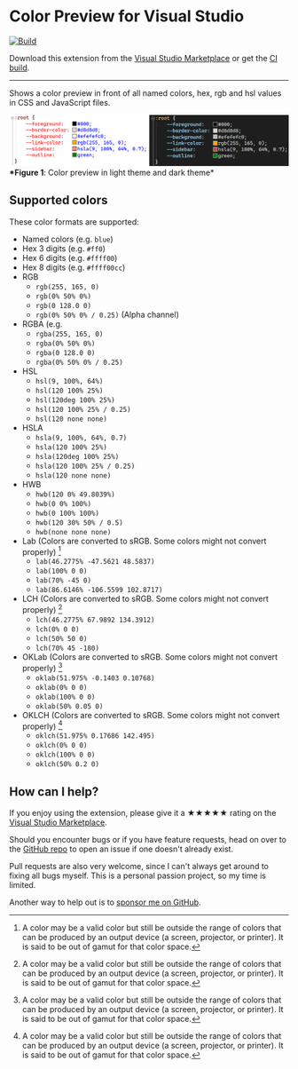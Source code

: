 [marketplace]: https://marketplace.visualstudio.com/items?itemName=MadsKristensen.ColorPreview
[vsixgallery]: http://vsixgallery.com/extension/EditorColorPreview.06059b78-ceae-4188-905d-be8877234e35/
[repo]: https://github.com/madskristensen/EditorColorPreview

# Color Preview for Visual Studio

[![Build](https://github.com/madskristensen/EditorColorPreview/actions/workflows/build.yaml/badge.svg)](https://github.com/madskristensen/EditorColorPreview/actions/workflows/build.yaml)

Download this extension from the [Visual Studio Marketplace][marketplace]
or get the [CI build][vsixgallery].

---

Shows a color preview in front of all named colors, hex, rgb and hsl values in CSS and JavaScript files.

![color preview](art/screenshot.png)<br />
**\*Figure 1**: Color preview in light theme and dark theme\*

## Supported colors

These color formats are supported:

- Named colors (e.g. `blue`)
- Hex 3 digits (e.g. `#ff0`)
- Hex 6 digits (e.g. `#ffff00`)
- Hex 8 digits (e.g. `#ffff00cc`)
- RGB
  - `rgb(255, 165, 0)`
  - `rgb(0% 50% 0%)`
  - `rgb(0 128.0 0)`
  - `rgb(0% 50% 0% / 0.25)` (Alpha channel)
- RGBA (e.g.
  - `rgba(255, 165, 0)`
  - `rgba(0% 50% 0%)`
  - `rgba(0 128.0 0)`
  - `rgba(0% 50% 0% / 0.25)`
- HSL
  - `hsl(9, 100%, 64%)`
  - `hsl(120 100% 25%)`
  - `hsl(120deg 100% 25%)`
  - `hsl(120 100% 25% / 0.25)`
  - `hsl(120 none none)`
- HSLA
  - `hsla(9, 100%, 64%, 0.7)`
  - `hsla(120 100% 25%)`
  - `hsla(120deg 100% 25%)`
  - `hsla(120 100% 25% / 0.25)`
  - `hsla(120 none none)`
- HWB
  - `hwb(120 0% 49.8039%)`
  - `hwb(0 0% 100%)`
  - `hwb(0 100% 100%)`
  - `hwb(120 30% 50% / 0.5)`
  - `hwb(none none none)`
- Lab (Colors are converted to sRGB. Some colors might not convert properly) [^1]
  - `lab(46.2775% -47.5621 48.5837)`
  - `lab(100% 0 0)`
  - `lab(70% -45 0)`
  - `lab(86.6146% -106.5599 102.8717)`
- LCH (Colors are converted to sRGB. Some colors might not convert properly) [^1]
  - `lch(46.2775% 67.9892 134.3912)`
  - `lch(0% 0 0)`
  - `lch(50% 50 0)`
  - `lch(70% 45 -180)`
- OKLab (Colors are converted to sRGB. Some colors might not convert properly) [^1]
  - `oklab(51.975% -0.1403 0.10768)`
  - `oklab(0% 0 0)`
  - `oklab(100% 0 0)`
  - `oklab(50% 0.05 0)`
- OKLCH (Colors are converted to sRGB. Some colors might not convert properly) [^1]
  - `oklch(51.975% 0.17686 142.495)`
  - `oklch(0% 0 0)`
  - `oklch(100% 0 0)`
  - `oklch(50% 0.2 0)`

[^1]: A color may be a valid color but still be outside the range of colors that can be produced by an output device (a screen, projector, or printer). It is said to be out of gamut for that color space.

## How can I help?

If you enjoy using the extension, please give it a ★★★★★ rating on the [Visual Studio Marketplace][marketplace].

Should you encounter bugs or if you have feature requests, head on over to the [GitHub repo][repo] to open an issue if one doesn't already exist.

Pull requests are also very welcome, since I can't always get around to fixing all bugs myself. This is a personal passion project, so my time is limited.

Another way to help out is to [sponsor me on GitHub](https://github.com/sponsors/madskristensen).